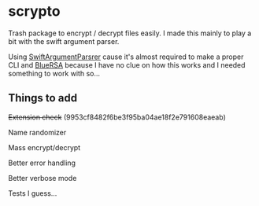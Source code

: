 # scrypto

Trash package to encrypt / decrypt files easily. I made this mainly to play a bit with the swift argument parser.

Using [SwiftArgumentParsrer](https://github.com/apple/swift-argument-parser) cause it's almost required to make a proper CLI
and [BlueRSA](https://github.com/IBM-Swift/BlueRSA) because I have no clue on how this works and I needed something to work with so...

## Things to add

~~Extension check~~ (9953cf8482f6be3f95ba04ae18f2e791608eaeab)

Name randomizer

Mass encrypt/decrypt

Better error handling

Better verbose mode

Tests I guess...
